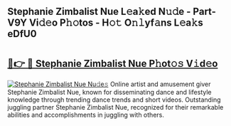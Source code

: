 ## Stephanie Zimbalist Nue L𝚎a𝚔ed N𝚞𝚍e - Part-V9Y Vi𝚍𝚎o P𝚑𝚘tos - H𝚘𝚝 O𝚗𝚕yf𝚊ns L𝚎a𝚔s eDfU0

# <h2><a href="http://kf3g5vl.oniu.top/?m=Stephanie+Zimbalist+Nue">🔗👉 🔴 Stephanie Zimbalist Nue P𝚑ot𝚘𝚜 V𝚒d𝚎o</a></h2>

[![Stephanie Zimbalist Nue Nu𝚍e𝚜](https://i.imgur.com/0qMVB7G.gif)](http://kf3g5vl.oniu.top/?m=Stephanie+Zimbalist+Nue)
Online artist and amusement giver Stephanie Zimbalist Nue, known for disseminating dance and lifestyle knowledge through trending dance trends and short videos. Outstanding juggling partner Stephanie Zimbalist Nue, recognized for their remarkable abilities and accomplishments in juggling with others.  
